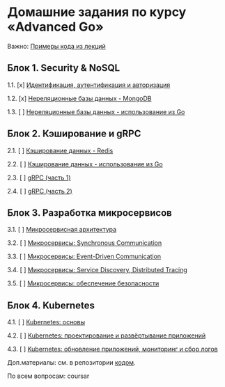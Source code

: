 # Домашние задания по курсу «Advanced Go»

Важно: [Примеры кода из лекций](https://github.com/netology-code/ago-code)

## Блок 1. Security & NoSQL

1.1. [x] [Идентификация, аутентификация и авторизация](01_security)

1.2. [x] [Нереляционные базы данных - MongoDB](02_mongodb)

1.3. [ ] [Нереляционные базы данных - использование из Go](03_gomongodb)

## Блок 2. Кэширование и gRPC

2.1. [ ] [Кэширование данных - Redis](04_redis)

2.2. [ ] [Кэширование данных - использование из Go](05_goredis)

2.3. [ ] [gRPC (часть 1)](06_grpc1)

2.4. [ ] [gRPC (часть 2)](07_grpc2)

## Блок 3. Разработка микросервисов

3.1. [ ] [Микросервисная архитектура](08_micro)

3.2. [ ] [Микросервисы: Synchronous Communication](09_micro-sync)

3.3. [ ] [Микросервисы: Event-Driven Communication](10_mirco-events)

3.4. [ ] [Микросервисы: Service Discovery, Distributed Tracing](11_micro-tracing)

3.5. [ ] [Микросервисы: обеспечение безопасности](12_security)

## Блок 4. Kubernetes

4.1. [ ] [Kubernetes: основы](13_kube-basics)

4.2. [ ] [Kubernetes: проектирование и развёртывание приложений](14_kube-dev)

4.3. [ ] [Kubernetes: обновление приложений, мониторинг и сбор логов](15_kube-ops)


Доп.материалы: см. в репозитории [кодом](https://github.com/netology-code/ago-code).

По всем вопросам: coursar

